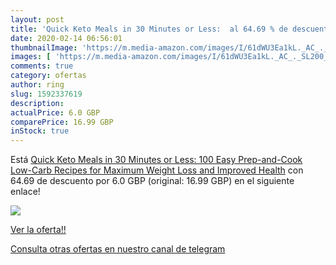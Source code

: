 ```yaml
---
layout: post
title: 'Quick Keto Meals in 30 Minutes or Less:  al 64.69 % de descuento'
date: 2020-02-14 06:56:01
thumbnailImage: 'https://m.media-amazon.com/images/I/61dWU3Ea1kL._AC_._SL200_.jpg'
images: [ 'https://m.media-amazon.com/images/I/61dWU3Ea1kL._AC_._SL200_.jpg' ]
comments: true
category: ofertas
author: ring
slug: 1592337619
description:
actualPrice: 6.0 GBP
comparePrice: 16.99 GBP
inStock: true
---
```


Está [Quick Keto Meals in 30 Minutes or Less: 100 Easy Prep-and-Cook Low-Carb Recipes for Maximum Weight Loss and Improved Health](https://www.amazon.co.uk/dp/1592337619/?tag=redken01-21) con 64.69 de descuento por 6.0 GBP (original: 16.99 GBP) en el siguiente enlace!

[![](https://m.media-amazon.com/images/I/61dWU3Ea1kL._AC_._SL200_.jpg)](https://www.amazon.co.uk/dp/1592337619/?tag=redken01-21)

[Ver la oferta!!](https://www.amazon.co.uk/dp/1592337619/?tag=redken01-21)

[Consulta otras ofertas en nuestro canal de telegram](https://t.me/s/ofertas25)

